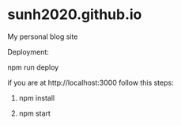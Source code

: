 # sunh2020.github.io

My personal blog site

Deployment:

npm run deploy



if you are at http://localhost:3000 follow this steps:

1) npm install

2) npm start
